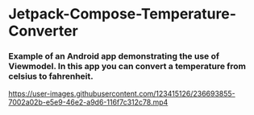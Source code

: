 # Jetpack-Compose-Temperature-Converter
### Example of an Android app demonstrating the use of Viewmodel. In this app you can convert a temperature from celsius to fahrenheit.

https://user-images.githubusercontent.com/123415126/236693855-7002a02b-e5e9-46e2-a9d6-116f7c312c78.mp4

